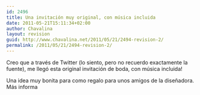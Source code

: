 ```yaml
---
id: 2496
title: Una invitación muy original, con música incluida
date: 2011-05-21T15:11:34+02:00
author: Chavalina
layout: revision
guid: http://www.chavalina.net/2011/05/21/2494-revision-2/
permalink: /2011/05/21/2494-revision-2/
---
```

Creo que a través de Twitter (lo siento, pero no recuerdo exactamente la fuente), me llegó esta original invitación de boda, con música incluida!

Una idea muy bonita para como regalo para unos amigos de la diseñadora. Más informa